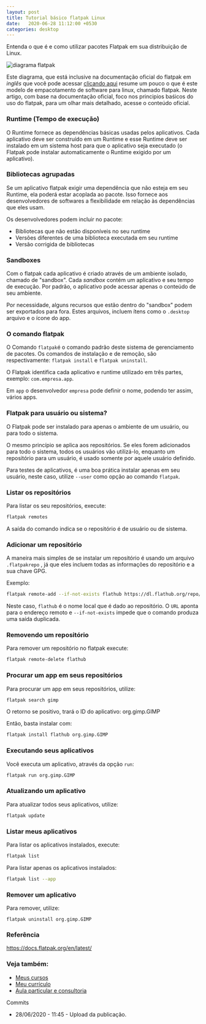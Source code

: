 ```yaml
---
layout: post
title: Tutorial básico flatpak Linux
date:   2020-06-28 11:12:00 +0530
categories: desktop
---
```

Entenda o que é e como utilizar pacotes Flatpak em sua distribuição de Linux. 

![diagrama flatpak](/images/diagram.svg)

Este diagrama, que está inclusive na documentação oficial do flatpak em *inglês* que você pode acessar [clicando aqui](https://docs.flatpak.org/en/latest/basic-concepts.html) resume um pouco o que é este modelo de empacotamento de software para linux, chamado flatpak. Neste artigo, com base na documentação oficial, foco nos principios baśicos do uso do flatpak, para um olhar mais detalhado, acesse o conteúdo oficial.

### Runtime (Tempo de execução)

O Runtime fornece as dependências básicas usadas pelos aplicativos. Cada aplicativo deve ser construído em um Runtime e esse Runtime deve ser instalado em um sistema host para que o aplicativo seja executado (o Flatpak pode instalar automaticamente o Runtime exigido por um aplicativo). 

### Bibliotecas agrupadas
Se um aplicativo flatpak exigir uma dependência que não esteja em seu Runtime, ela poderá estar acoplada ao pacote. Isso fornece aos desenvolvedores de softwares a flexibilidade em relação às dependências que eles usam.

Os desenvolvedores podem incluir no pacote:
- Bibliotecas que não estão disponíveis no seu runtime
- Versões diferentes de uma biblioteca executada em seu runtime
- Versão corrigida de bibliotecas


### Sandboxes
Com o flatpak cada aplicativo é criado através de um ambiente isolado, chamado de "sandbox". Cada *sandbox* contém um aplicativo e seu tempo de execução. Por padrão, o aplicativo pode acessar apenas o conteúdo de seu ambiente.

Por necessidade, alguns recursos que estão dentro do "sandbox" podem ser exportados para fora. Estes arquivos, incluem ítens como o ```.desktop``` arquivo e o ícone do app.


### O comando flatpak
O Comando ```flatpak```é o comando padrão deste sistema de gerenciamento de pacotes. Os comandos de instalação e de remoção, são respectivamente: ```flatpak install``` e ```flatpak uninstall```.


O Flatpak identifica cada aplicativo e runtime utilizado em três partes, exemplo: ```com.empresa.app```. 

Em `app` o desenvolvedor `empresa` pode definir o nome, podendo ter assim, vários apps. 

### Flatpak para usuário ou sistema?

O Flatpak pode ser instalado para apenas o ambiente de um usuário, ou para todo o sistema.

O mesmo princípio se aplica aos repositórios. Se eles forem adicionados para todo o sistema, todos os usuários vão utilizá-lo, enquanto um repositório para um usuário, é usado somente por aquele usuário definido.

Para testes de aplicativos, é uma boa prática instalar apenas em seu usuário, neste caso, utilize ```--user``` como opção ao comando ```flatpak```.

### Listar os repositórios

Para listar os seu repositórios, execute:

```bash
flatpak remotes
```
A saída do comando indica se o repositório é de usuário ou de sistema.

### Adicionar um repositório

A maneira mais simples de se instalar um repositório é usando um arquivo ```.flatpakrepo``` , já que eles incluem todas as informações do repositório e a sua chave GPG.

Exemplo:

```bash
flatpak remote-add --if-not-exists flathub https://dl.flathub.org/repo/flathub.flatpakrepo 
```

Neste caso, ```flathub``` é o nome local que é dado ao repositório. O ```URL``` aponta para o endereço remoto e ```--if-not-exists``` impede que o comando produza uma saída duplicada.

### Removendo um repositório

Para remover um repositório no flatpak execute:

 ```bash
 flatpak remote-delete flathub
 ```

### Procurar um app em seus repositórios

Para procurar um app em seus repositórios, utilize:

```bash
flatpak search gimp
```

O retorno se positivo, trará o ID do aplicativo: org.gimp.GIMP

Então, basta instalar com:

```bash
flatpak install flathub org.gimp.GIMP
```

### Executando seus aplicativos

Você executa um aplicativo, através da opção ```run```:

```bash
flatpak run org.gimp.GIMP
```

### Atualizando um aplicativo

Para atualizar todos seus aplicativos, utilize:

```bash
flatpak update
```

### Listar meus aplicativos

Para listar os aplicativos instalados, execute:

```bash
flatpak list
```
Para listar apenas os aplicativos instalados:

```bash
flatpak list --app
```

### Remover um aplicativo

Para remover, utilize:

```
flatpak uninstall org.gimp.GIMP
```

### Referência
<https://docs.flatpak.org/en/latest/>




### Veja também:
- [Meus cursos](https://profjulianoramos.github.io/cursos/)
- [Meu currículo](https://profjulianoramos.github.io/curriculo/)
- [Aula particular e consultoria](https://profjulianoramos.github.io/consultoria/)


Commits
- 28/06/2020 - 11:45 - Upload da publicação.